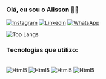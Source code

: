 ### Olá, eu sou o Alisson 👋🏻

[![Instagram](https://img.shields.io/badge/Instagram-E4405F?style=for-the-badge&logo=instagram&logoColor=white)](https://www.instagram.com/_alissonjh/)
[![Linkedin](https://img.shields.io/badge/LinkedIn-0077B5?style=for-the-badge&logo=linkedin&logoColor=white)](https://www.linkedin.com/in/alissonhannemann/)
[![WhatsApp](https://img.shields.io/badge/WhatsApp-25D366?style=for-the-badge&logo=whatsapp&logoColor=white)](https://api.whatsapp.com/send/?phone=5551997212484&text&type=phone_number&app_absent=0)

![Top Langs](https://github-readme-stats.vercel.app/api/top-langs/?username=AlissonHannemann&layout=compact)


### Tecnologias que utilizo: 

<div style="display: inline_block"><br/>
    <img alt="Html5" align="center" src="https://img.shields.io/badge/HTML5-E34F26?style=for-the-badge&logo=html5&logoColor=white"/>
    <img alt="Html5" align="center" src="https://img.shields.io/badge/CSS3-1572B6?style=for-the-badge&logo=css3&logoColor=white"/>
    <img alt="Html5" align="center" src="https://img.shields.io/badge/JavaScript-323330?style=for-the-badge&logo=javascript&logoColor=F7DF1E"/>
<!--     <img alt="Html5" align="center" src="https://img.shields.io/badge/Java-ED8B00?style=for-the-badge&logo=openjdk&logoColor=white"/> -->
    <img alt="Html5" align="center" src="https://img.shields.io/badge/PHP-777BB4?style=for-the-badge&logo=php&logoColor=white"/>
</div>
